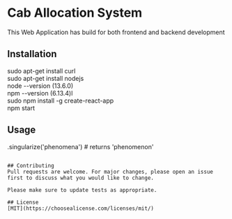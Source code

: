 # Cab Allocation System
This Web Application has build for both frontend and backend development

## Installation

sudo apt-get install curl<br>
sudo apt-get install nodejs <br>
node --version  (13.6.0) <br>
npm --version (6.13.4)l<br>
sudo npm install -g create-react-app<br>
npm start<br>



## Usage

.singularize('phenomena') # returns 'phenomenon'
```

## Contributing
Pull requests are welcome. For major changes, please open an issue first to discuss what you would like to change.

Please make sure to update tests as appropriate.

## License
[MIT](https://choosealicense.com/licenses/mit/)
